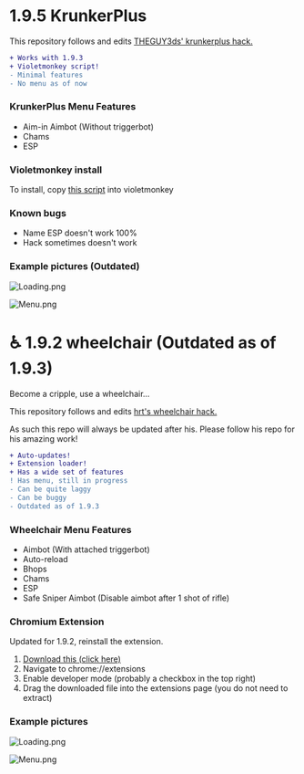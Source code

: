 # 1.9.5 KrunkerPlus

This repository follows and edits [THEGUY3ds' krunkerplus hack.](https://github.com/THEGUY3ds/Krunkerplus-REWORKED-beta-test)

```diff
+ Works with 1.9.3
+ Violetmonkey script!
- Minimal features
- No menu as of now
```

### KrunkerPlus Menu Features
- Aim-in Aimbot (Without triggerbot)
- Chams
- ESP

### Violetmonkey install

To install, copy [this script](https://raw.githubusercontent.com/Katistic/WheelChairGUI/master/hack.tampermonkey.js) into violetmonkey

### Known bugs

- Name ESP doesn't work 100%
- Hack sometimes doesn't work

### Example pictures (Outdated)

![Loading.png](https://raw.githubusercontent.com/katistic/wheelchairgui/master/pics/KrunkerPlus.Loading.png)

![Menu.png](https://raw.githubusercontent.com/katistic/wheelchairgui/master/pics/KrunkerPlus.Menu.png)

# ♿ 1.9.2 wheelchair (Outdated as of 1.9.3)
Become a cripple, use a wheelchair...

This repository follows and edits [hrt's wheelchair hack.](https://github.com/hrt/WheelChair)

As such this repo will always be updated after his.
Please follow his repo for his amazing work!

```diff
+ Auto-updates!
+ Extension loader!
+ Has a wide set of features
! Has menu, still in progress
- Can be quite laggy
- Can be buggy
- Outdated as of 1.9.3
```

### Wheelchair Menu Features
- Aimbot (With attached triggerbot)
- Auto-reload
- Bhops
- Chams
- ESP
- Safe Sniper Aimbot (Disable aimbot after 1 shot of rifle)

### Chromium Extension
Updated for 1.9.2, reinstall the extension.

1. [Download this (click here)](https://github.com/Katistic/WheelChairGUI/releases/download/v2.2.0/wheelchair.loader.zip)
2. Navigate to chrome://extensions
3. Enable developer mode (probably a checkbox in the top right)
4. Drag the downloaded file into the extensions page (you do not need to extract)

### Example pictures

![Loading.png](https://raw.githubusercontent.com/katistic/wheelchairgui/master/pics/Loading.png)

![Menu.png](https://raw.githubusercontent.com/katistic/wheelchairgui/master/pics/Menu.png)
